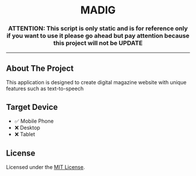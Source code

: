 <h1 align="center">MADIG</h1>

<h3 align="center">
  ATTENTION: This script is only static and is for reference only if you want to use it please go ahead but pay attention because this project will not be UPDATE
</h3>

---

## About The Project 
This application is designed to create digital magazine website with unique features such as text-to-speech

## Target Device
- ✅ Mobile Phone
- ❌ Desktop
- ❌ Tablet

## License
Licensed under the [MIT License](./LICENSE).

